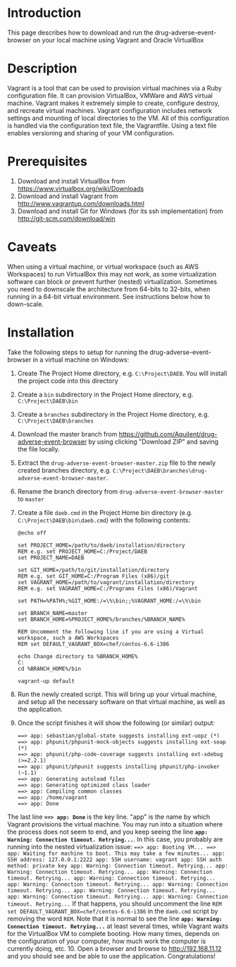# Introduction
This page describes how to download and run the drug-adverse-event-browser on your local machine using Vagrant and Oracle VirtualBox

# Description
Vagrant is a tool that can be used to provision virtual machines via a Ruby configuration file. It can provision VirtualBox, VMWare and AWS virtual machine. Vagrant makes it extremely simple to create, configure destroy, and recreate virtual machines. Vagrant configuration includes network settings and mounting of local directories to the VM. All of this configuration is handled via the configuration text file, the Vagrantfile. Using a text file enables versioning and sharing of your VM configuration.

# Prerequisites
1. Download and install VirtualBox from https://www.virtualbox.org/wiki/Downloads
2. Download and install Vagrant from http://www.vagrantup.com/downloads.html
3. Download and install Git for Windows (for its ssh implementation) from http://git-scm.com/download/win

# Caveats
When using a virtual machine, or virtual workspace (such as AWS Workspaces) to run VirtualBox this may not work, as some virtualization software can block or prevent further (nested) virtualization. Sometimes you need to downscale the architecture from 64-bits to 32-bits, when running in a 64-bit virtual environment. See instructions below how to down-scale.

# Installation
Take the following steps to setup for running the drug-adverse-event-browser in a virtual machine on Windows:

1. Create The Project Home directory, e.g. `C:\Project\DAEB`. You will install the project code into this directory
2. Create a `bin` subdirectory in the Project Home directory, e.g. `C:\Project\DAEB\bin`
3. Create a `branches` subdirectory in the Project Home directory, e.g. `C:\Project\DAEB\branches`
4. Download the master branch from https://github.com/Aquilent/drug-adverse-event-browser by using clicking "Download ZIP" and saving the file locally.
5. Extract the `drug-adverse-event-browser-master.zip` file to the newly created branches directory, e.g. `C:\Project\DAEB\branches\drug-adverse-event-browser-master`.
6. Rename the branch directory from `drug-adverse-event-browser-master` to `master`
7. Create a file `daeb.cmd` in the Project Home bin directory (e.g. `C:\Project\DAEB\bin\daeb.cmd`) with the following contents:
    ```
    @echo off
    
    set PROJECT_HOME=/path/to/daeb/installation/directory
    REM e.g. set PROJECT_HOME=C:/Project/DAEB
    set PROJECT_NAME=DAEB
    
    set GIT_HOME=/path/to/git/installation/directory
    REM e.g. set GIT_HOME=C:/Program Files (x86)/git
    set VAGRANT_HOME=/path/to/vagrant/installation/directory
    REM e.g. set VAGRANT_HOME=C:/Programs Files (x86)/Vagrant
    
    set PATH=%PATH%;%GIT_HOME:/=\%\bin;;%VAGRANT_HOME:/=\%\bin
    
    set BRANCH_NAME=master
    set BRANCH_HOME=%PROJECT_HOME%/branches/%BRANCH_NAME%
    
    REM Uncomment the following line if you are using a Virtual workspace, such a AWS Workspaces
    REM set DEFAULT_VAGRANT_BOX=chef/centos-6.6-i386
    
    echo Change directory to %BRANCH_HOME%
    C:
    cd %BRANCH_HOME%/bin
    
    vagrant-up default
    ```
8. Run the newly created script. This will bring up your virtual machine, and setup all the necessary software on that virtual machine, as well as the application.

9. Once the script finishes it will show the following (or similar) output:

    ```
    ==> app: sebastian/global-state suggests installing ext-uopz (*)
    ==> app: phpunit/phpunit-mock-objects suggests installing ext-soap (*)
    ==> app: phpunit/php-code-coverage suggests installing ext-xdebug (>=2.2.1)
    ==> app: phpunit/phpunit suggests installing phpunit/php-invoker (~1.1)
    ==> app: Generating autoload files
    ==> app: Generating optimized class loader
    ==> app: Compiling common classes
    ==> app: /home/vagrant
    ==> app: Done
    ```
The last line **`==> app: Done`** is the key line. "app" is the name by which Vagrant provisions the virtual machine.  You may run into a situation where the process does not seem to end, and you keep seeing the line **`app: Warning: Connection timeout. Retrying...`**.  In this case, you probably are running into the nested virtualization issue:
    ```
    ==> app: Booting VM...
    ==> app: Waiting for machine to boot. This may take a few minutes...
        app: SSH address: 127.0.0.1:2222
        app: SSH username: vagrant
        app: SSH auth method: private key
        app: Warning: Connection timeout. Retrying...
        app: Warning: Connection timeout. Retrying...
        app: Warning: Connection timeout. Retrying...
        app: Warning: Connection timeout. Retrying...
        app: Warning: Connection timeout. Retrying...
        app: Warning: Connection timeout. Retrying...
        app: Warning: Connection timeout. Retrying...
        app: Warning: Connection timeout. Retrying...
        app: Warning: Connection timeout. Retrying...
    ```
If that happens, you should uncomment the line
    ```
    REM set DEFAULT_VAGRANT_BOX=chef/centos-6.6-i386
    ```
in the `daeb.cmd` script by removing the word `REM`. Note that it is normal to see the line **`app: Warning: Connection timeout. Retrying...`** at least several times, while Vagrant waits for the VirtualBox VM to complete booting. How many times, depends on the configuration of your computer, how much work the computer is currently doing, etc.
10. Open a browser and browse to http://192.168.11.12 and you should see and be able to use the application.  Congratulations!
